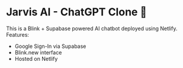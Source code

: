 # Jarvis AI - ChatGPT Clone 🤖

This is a Blink + Supabase powered AI chatbot deployed using Netlify. Features:
- Google Sign-In via Supabase
- Blink.new interface
- Hosted on Netlify
